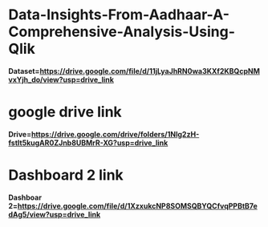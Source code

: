 # Data-Insights-From-Aadhaar-A-Comprehensive-Analysis-Using-Qlik
**Dataset=https://drive.google.com/file/d/11jLyaJhRN0wa3KXf2KBQcpNMvxYjh_do/view?usp=drive_link**
# google drive link
**Drive=https://drive.google.com/drive/folders/1Nlg2zH-fstlt5kugAR0ZJnb8UBMrR-XG?usp=drive_link**
# Dashboard 2 link
**Dashboar 2=https://drive.google.com/file/d/1XzxukcNP8SOMSQBYQCfvqPPBtB7edAg5/view?usp=drive_link** 
